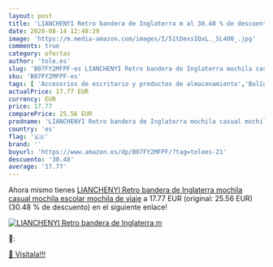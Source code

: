 ```yaml
---
layout: post
title: 'LIANCHENYI Retro bandera de Inglaterra m al 30.48 % de descuento'
date: 2020-08-14 12:48:29
image: 'https://m.media-amazon.com/images/I/51tDexsIQxL._SL400_.jpg'
comments: true
category: ofertas
author: 'tole.es'
slug: 'B07FY2MFPF-es LIANCHENYI Retro bandera de Inglaterra mochila casual...'
sku: 'B07FY2MFPF-es'
tags: [ 'Accesorios de escritorio y productos de almacenamiento','Bolígrafos, lápices y útiles de escritura','Costura y manualidades','Dibujo','Estuches escolares','Hogar y cocina','Lápices','Marcadores','Material de oficina','Materiales de dibujo','Materiales, organizadores y dispensadores de escritorio','Oficina y papelería','Portaminas','Rotuladores y subrayadores','Subrayadores','escolar','mochila', ]
actualPrice: 17.77 EUR
currency: EUR
price: 17.77
comparePrice: 25.56 EUR
prodname: 'LIANCHENYI Retro bandera de Inglaterra mochila casual mochila escolar mochila de viaje'
country: 'es'
flag: '🇪🇸'
brand: ''
buyurl: 'https://www.amazon.es/dp/B07FY2MFPF/?tag=tolees-21'
descuento: '30.48'
average: '17.77'
---
```


Ahora mismo tienes [LIANCHENYI Retro bandera de Inglaterra mochila casual mochila escolar mochila de viaje](https://www.amazon.es/dp/B07FY2MFPF/?tag=tolees-21) a 17.77 EUR (original: 25.56 EUR) (30.48 %  de descuento) en el siguiente enlace!

[![LIANCHENYI Retro bandera de Inglaterra m](https://m.media-amazon.com/images/I/51tDexsIQxL._SL400_.jpg)](https://www.amazon.es/dp/B07FY2MFPF/?tag=tolees-21)

🔎:


[🛒 Visítala!!!](https://www.amazon.es/dp/B07FY2MFPF/?tag=tolees-21)
